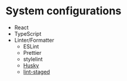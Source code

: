 # System configurations
- React
- TypeScript
- Linter/Formatter
  - ESLint
  - Prettier
  - stylelint
  - [Husky](https://github.com/typicode/husky)
  - [lint-staged](https://github.com/okonet/lint-staged)

